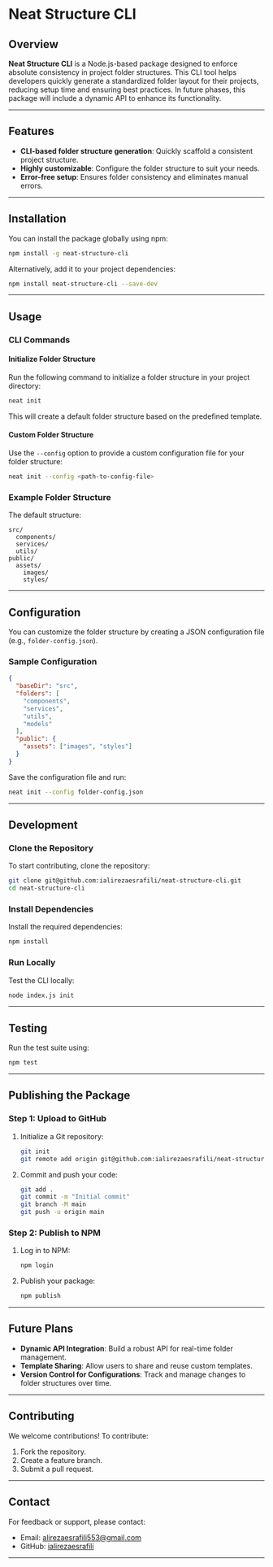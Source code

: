 # Neat Structure CLI

## Overview
**Neat Structure CLI** is a Node.js-based package designed to enforce absolute consistency in project folder structures. This CLI tool helps developers quickly generate a standardized folder layout for their projects, reducing setup time and ensuring best practices. In future phases, this package will include a dynamic API to enhance its functionality.

---

## Features
- **CLI-based folder structure generation**: Quickly scaffold a consistent project structure.
- **Highly customizable**: Configure the folder structure to suit your needs.
- **Error-free setup**: Ensures folder consistency and eliminates manual errors.

---

## Installation
You can install the package globally using npm:

```bash
npm install -g neat-structure-cli
```

Alternatively, add it to your project dependencies:

```bash
npm install neat-structure-cli --save-dev
```

---

## Usage
### CLI Commands

#### Initialize Folder Structure
Run the following command to initialize a folder structure in your project directory:

```bash
neat init
```

This will create a default folder structure based on the predefined template.

#### Custom Folder Structure
Use the `--config` option to provide a custom configuration file for your folder structure:

```bash
neat init --config <path-to-config-file>
```

### Example Folder Structure
The default structure:
```
src/
  components/
  services/
  utils/
public/
  assets/
    images/
    styles/
```

---

## Configuration
You can customize the folder structure by creating a JSON configuration file (e.g., `folder-config.json`).

### Sample Configuration
```json
{
  "baseDir": "src",
  "folders": [
    "components",
    "services",
    "utils",
    "models"
  ],
  "public": {
    "assets": ["images", "styles"]
  }
}
```

Save the configuration file and run:

```bash
neat init --config folder-config.json
```

---

## Development
### Clone the Repository
To start contributing, clone the repository:

```bash
git clone git@github.com:ialirezaesrafili/neat-structure-cli.git
cd neat-structure-cli
```

### Install Dependencies
Install the required dependencies:

```bash
npm install
```

### Run Locally
Test the CLI locally:

```bash
node index.js init
```

---

## Testing
Run the test suite using:

```bash
npm test
```

---

## Publishing the Package

### Step 1: Upload to GitHub
1. Initialize a Git repository:
   ```bash
   git init
   git remote add origin git@github.com:ialirezaesrafili/neat-structure-cli.git
   ```
2. Commit and push your code:
   ```bash
   git add .
   git commit -m "Initial commit"
   git branch -M main
   git push -u origin main
   ```

### Step 2: Publish to NPM
1. Log in to NPM:
   ```bash
   npm login
   ```
2. Publish your package:
   ```bash
   npm publish
   ```

---

## Future Plans
- **Dynamic API Integration**: Build a robust API for real-time folder management.
- **Template Sharing**: Allow users to share and reuse custom templates.
- **Version Control for Configurations**: Track and manage changes to folder structures over time.

---

## Contributing
We welcome contributions! To contribute:
1. Fork the repository.
2. Create a feature branch.
3. Submit a pull request.

---

## Contact
For feedback or support, please contact:
- Email: [alirezaesrafili553@gmail.com](mailto:alirezaesrafili553@gmail.com)
- GitHub: [ialirezaesrafili](https://github.com/ialirezaesrafili)

---

